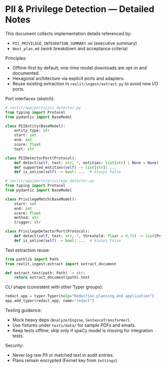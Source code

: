 # PII & Privilege Detection — Detailed Notes

This document collects implementation details referenced by:
- `PII_PRIVILEGE_INTEGRATION_SUMMARY.md` (executive summary)
- `Next_plan.md` (work breakdown and acceptance criteria)

Principles:
- Offline-first by default; one-time model downloads are opt-in and documented.
- Hexagonal architecture via explicit ports and adapters.
- Reuse existing extraction in `rexlit/ingest/extract.py` to avoid new I/O ports.

Port interfaces (sketch):

```python
# rexlit/app/ports/pii_detector.py
from typing import Protocol
from pydantic import BaseModel

class PIIEntity(BaseModel):
    entity_type: str
    start: int
    end: int
    score: float
    text: str

class PIIDetectorPort(Protocol):
    def detect(self, text: str, *, entities: list[str] | None = None) -> list[PIIEntity]: ...
    def supported_entities(self) -> list[str]: ...
    def is_online(self) -> bool: ...  # Always False
```

```python
# rexlit/app/ports/privilege_detector.py
from typing import Protocol
from pydantic import BaseModel

class PrivilegeMatch(BaseModel):
    start: int
    end: int
    score: float
    method: str
    trigger: str

class PrivilegeDetectorPort(Protocol):
    def detect(self, text: str, *, threshold: float = 0.75) -> list[PrivilegeMatch]: ...
    def is_online(self) -> bool: ...  # Always False
```

Text extraction reuse:

```python
from pathlib import Path
from rexlit.ingest.extract import extract_document

def extract_text(path: Path) -> str:
    return extract_document(path).text
```

CLI shape (consistent with other Typer groups):

```python
redact_app = typer.Typer(help="Redaction planning and application")
app.add_typer(redact_app, name="redact")
```

Testing guidance:
- Mock heavy deps (`AnalyzerEngine`, `SentenceTransformer`).
- Use fixtures under `tests/data/` for sample PDFs and emails.
- Keep tests offline; skip only if spaCy model is missing for integration tests.

Security:
- Never log raw PII or matched text in audit entries.
- Plans remain encrypted (Fernet key from `Settings`).

